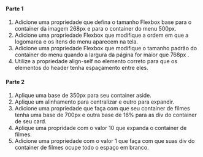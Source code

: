 #### Parte 1

1. Adicione uma propriedade que defina o tamanho Flexbox base para o container da imagem 268px e para o container do menu 500px.
2. Adicione uma propriedade Flexbox que modifique a ordem em que a logomarca e os itens do menu aparecem na tela.
3. Adicione uma propriedade Flexbox que modifique o tamanho padrão do container do menu quando a largura da página for maior que 768px .
4. Utilize a propriedade align-self no elemento correto para que os elementos do header tenha espaçamento entre eles.

#### Parte 2

1. Aplique uma base de 350px para seu container aside.
2. Aplique um alinhamento para centralizar e outro para expandir.
3. Adicione uma propriedade que faça com que seu container de filmes tenha uma base de 700px e outra base de 16% para as div do container de seu card.
4. Aplique uma propridade com o valor 10 que expanda o container de filmes.
5. Adicione uma propriedade com o valor 1 que faça com que suas div do container de filmes ocupe todo o espaço em branco.
